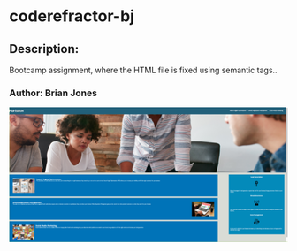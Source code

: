 # coderefractor-bj
## Description:
Bootcamp assignment, where the HTML file is fixed using semantic tags..


### Author: Brian Jones

![Screenshots](/Screenshots/website.png)
